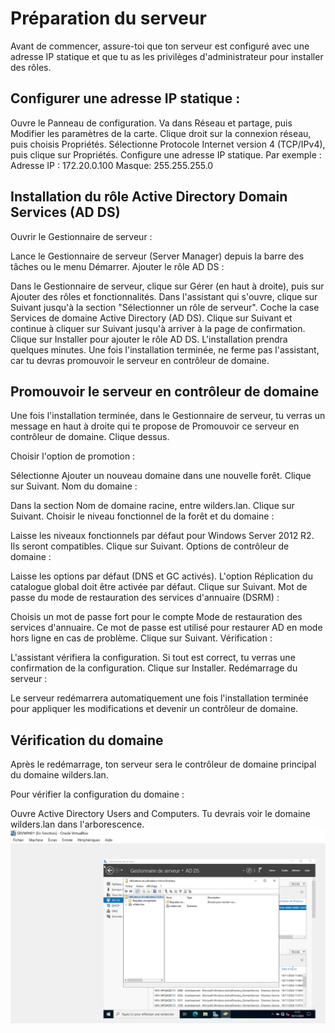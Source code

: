 # Préparation du serveur
Avant de commencer, assure-toi que ton serveur est configuré avec une adresse IP statique et que tu as les privilèges d'administrateur pour installer des rôles.

## Configurer une adresse IP statique :
Ouvre le Panneau de configuration.
Va dans Réseau et partage, puis Modifier les paramètres de la carte.
Clique droit sur la connexion réseau, puis choisis Propriétés.
Sélectionne Protocole Internet version 4 (TCP/IPv4), puis clique sur Propriétés.
Configure une adresse IP statique. Par exemple :
Adresse IP : 172.20.0.100
Masque: 255.255.255.0
## Installation du rôle Active Directory Domain Services (AD DS)
Ouvrir le Gestionnaire de serveur :

Lance le Gestionnaire de serveur (Server Manager) depuis la barre des tâches ou le menu Démarrer.
Ajouter le rôle AD DS :

Dans le Gestionnaire de serveur, clique sur Gérer (en haut à droite), puis sur Ajouter des rôles et fonctionnalités.
Dans l'assistant qui s'ouvre, clique sur Suivant jusqu'à la section "Sélectionner un rôle de serveur".
Coche la case Services de domaine Active Directory (AD DS).
Clique sur Suivant et continue à cliquer sur Suivant jusqu'à arriver à la page de confirmation.
Clique sur Installer pour ajouter le rôle AD DS. L'installation prendra quelques minutes.
Une fois l'installation terminée, ne ferme pas l'assistant, car tu devras promouvoir le serveur en contrôleur de domaine.
## Promouvoir le serveur en contrôleur de domaine
Une fois l'installation terminée, dans le Gestionnaire de serveur, tu verras un message en haut à droite qui te propose de Promouvoir ce serveur en contrôleur de domaine. Clique dessus.

Choisir l'option de promotion :

Sélectionne Ajouter un nouveau domaine dans une nouvelle forêt.
Clique sur Suivant.
Nom du domaine :

Dans la section Nom de domaine racine, entre wilders.lan.
Clique sur Suivant.
Choisir le niveau fonctionnel de la forêt et du domaine :

Laisse les niveaux fonctionnels par défaut pour Windows Server 2012 R2. Ils seront compatibles.
Clique sur Suivant.
Options de contrôleur de domaine :

Laisse les options par défaut (DNS et GC activés).
L'option Réplication du catalogue global doit être activée par défaut.
Clique sur Suivant.
Mot de passe du mode de restauration des services d'annuaire (DSRM) :

Choisis un mot de passe fort pour le compte Mode de restauration des services d'annuaire. Ce mot de passe est utilisé pour restaurer AD en mode hors ligne en cas de problème.
Clique sur Suivant.
Vérification :

L'assistant vérifiera la configuration. Si tout est correct, tu verras une confirmation de la configuration.
Clique sur Installer.
Redémarrage du serveur :

Le serveur redémarrera automatiquement une fois l'installation terminée pour appliquer les modifications et devenir un contrôleur de domaine.
## Vérification du domaine
Après le redémarrage, ton serveur sera le contrôleur de domaine principal du domaine wilders.lan.

Pour vérifier la configuration du domaine :

Ouvre Active Directory Users and Computers.
Tu devrais voir le domaine wilders.lan dans l'arborescence.
![Texte alternatif](https://github.com/AhmedNady90/devoir/blob/main/ADDS.PNG)
